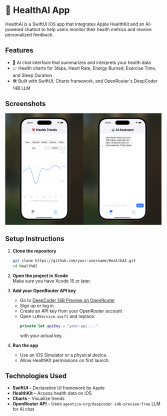 # 🤖 HealthAI App

HealthAI is a SwiftUI iOS app that integrates Apple HealthKit and an AI-powered chatbot to help users monitor their health metrics and receive personalized feedback.

## Features

- 🧠 AI chat interface that summarizes and interprets your health data
- 📈 Health charts for Steps, Heart Rate, Energy Burned, Exercise Time, and Sleep Duration
- 🛠️ Built with SwiftUI, Charts framework, and OpenRouter's DeepCoder 14B LLM

## Screenshots

<img src="media/healthai-demo-pic-2.png" alt="Chat Preview" width="250"/><img src="media/healthai-demo-pic-3.png" alt="Chart Preview" width="250"/>

## Setup Instructions

1. **Clone the repository**  
   ```bash
   git clone https://github.com/your-username/HealthAI.git
   cd HealthAI
   ```

2. **Open the project in Xcode**  
   Make sure you have Xcode 15 or later.

3. **Add your OpenRouter API key**
   - Go to [DeepCoder 14B Preview on OpenRouter](https://openrouter.ai/agentica-org/deepcoder-14b-preview:free)
   - Sign up or log in
   - Create an API key from your OpenRouter account
   - Open `LLMService.swift` and replace:
     ```swift
     private let apiKey = "your-api-..."
     ```
     with your actual key.

4. **Run the app**
   - Use an iOS Simulator or a physical device.
   - Allow HealthKit permissions on first launch.

## Technologies Used

- **SwiftUI** – Declarative UI framework by Apple
- **HealthKit** – Access health data on iOS
- **Charts** – Visualize trends
- **OpenRouter API** – Uses `agentica-org/deepcoder-14b-preview:free` LLM for AI chat
